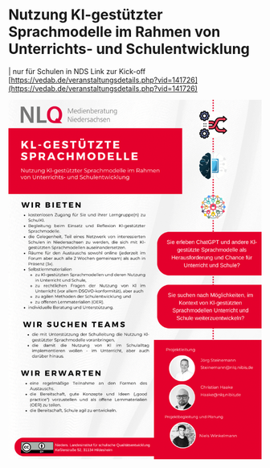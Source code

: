 # Nutzung Kl-gestützter Sprachmodelle im Rahmen von Unterrichts- und Schulentwicklung

| nur für Schulen in NDS
Link zur Kick-off [https://vedab.de/veranstaltungsdetails.php?vid=141726](https://vedab.de/veranstaltungsdetails.php?vid=141726)

![Alt text](<2023-09-27_Ki Projekt-Flyer.png>)